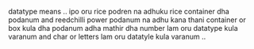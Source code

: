 datatype means ..
ipo oru rice podren na adhuku rice container dha podanum and reedchilli power podanum na adhu kana thani container or box kula dha podanum 
adha mathir dha number lam oru datatype kula varanum and char or letters lam oru datatyle kula varanum ..
